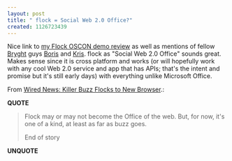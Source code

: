 ```yaml
---
layout: post
title: " flock = Social Web 2.0 Office?"
created: 1126723439
---
```

<p><p>Nice link to <a href="http://www.rolandtanglao.com/archives/2005/08/11/flock_rocks_or_chris_messina_is_a_demo_god">my Flock OSCON demo review</a> as well as mentions of fellow <a href="http://bryght.com/">Bryght</a> guys <a href="http://www.bmannconsulting.com/">Boris</a> and <a href="http://www.kriskrug.com/">Kris</a>. flock as "Social Web 2.0 Office" sounds great. Makes sense since it is cross platform and works (or will hopefully work with any cool Web 2.0 service and app that has APIs; that's the intent and promise but it's still early days) with everything unlike Microsoft Office.</p>

</p><p>From <a href="http://wired.com/news/technology/0,1282,68823,00.html?tw=wn_tophead_1">Wired News: Killer Buzz Flocks to New Browser</a>.:</p>
<p><b>QUOTE</b></p><blockquote><p>Flock may or may not become the Office of the web. But, for now, it's one of a kind, at least as far as buzz goes.
</p>
End of story</blockquote><p><b>UNQUOTE</b></p>



